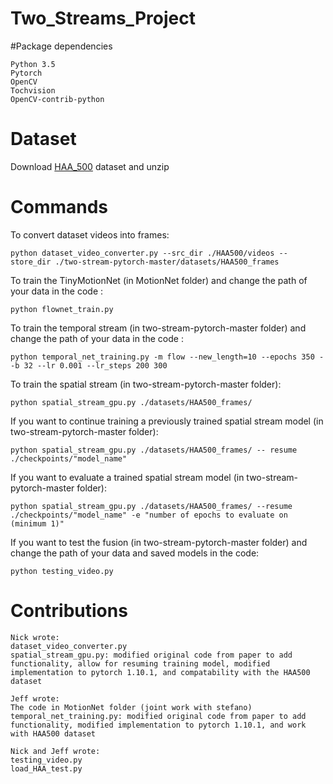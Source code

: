# Two_Streams_Project

#Package dependencies
```
Python 3.5
Pytorch
OpenCV
Tochvision
OpenCV-contrib-python
```

# Dataset
Download [HAA_500](https://www.cse.ust.hk/haa/) dataset and unzip

# Commands
To convert dataset videos into frames:
```
python dataset_video_converter.py --src_dir ./HAA500/videos --store_dir ./two-stream-pytorch-master/datasets/HAA500_frames
```
To train the TinyMotionNet (in MotionNet folder) and change the path of your data in the code : 
```
python flownet_train.py
```
To train the temporal stream (in two-stream-pytorch-master folder) and change the path of your data in the code :
```
python temporal_net_training.py -m flow --new_length=10 --epochs 350 --b 32 --lr 0.001 --lr_steps 200 300
```
To train the spatial stream (in two-stream-pytorch-master folder): 
```
python spatial_stream_gpu.py ./datasets/HAA500_frames/
```
If you want to continue training a previously trained spatial stream model (in two-stream-pytorch-master folder):
```
python spatial_stream_gpu.py ./datasets/HAA500_frames/ -- resume ./checkpoints/"model_name"
```
If you want to evaluate a trained spatial stream model (in two-stream-pytorch-master folder):
```
python spatial_stream_gpu.py ./datasets/HAA500_frames/ --resume ./checkpoints/"model_name" -e "number of epochs to evaluate on (minimum 1)"
```
If you want to test the fusion (in two-stream-pytorch-master folder) and change the path of your data and saved models in the code:
```
python testing_video.py
```


# Contributions
```
Nick wrote:
dataset_video_converter.py
spatial_stream_gpu.py: modified original code from paper to add functionality, allow for resuming training model, modified implementation to pytorch 1.10.1, and compatability with the HAA500 dataset
```
```
Jeff wrote:
The code in MotionNet folder (joint work with stefano)
temporal_net_training.py: modified original code from paper to add functionality, modified implementation to pytorch 1.10.1, and work with HAA500 dataset
```
```
Nick and Jeff wrote:
testing_video.py
load_HAA_test.py
```

